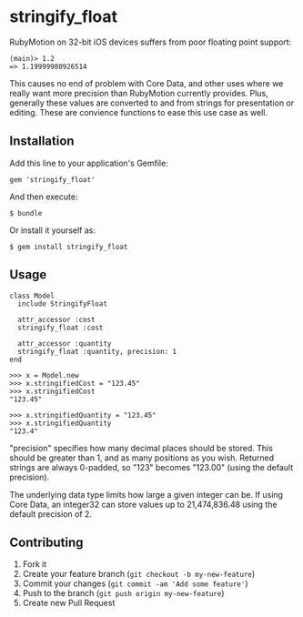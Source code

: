 # stringify_float

RubyMotion on 32-bit iOS devices suffers from poor floating point support:

    (main)> 1.2
    => 1.19999980926514

This causes no end of problem with Core Data, and other uses where we really
want more precision than RubyMotion currently provides.  Plus, generally
these values are converted to and from strings for presentation or editing.
These are convience functions to ease this use case as well.

## Installation

Add this line to your application's Gemfile:

    gem 'stringify_float'

And then execute:

    $ bundle

Or install it yourself as:

    $ gem install stringify_float

## Usage

    class Model
      include StringifyFloat

      attr_accessor :cost
      stringify_float :cost

      attr_accessor :quantity
      stringify_float :quantity, precision: 1
    end

    >>> x = Model.new
    >>> x.stringifiedCost = "123.45"
    >>> x.stringifiedCost
    "123.45"

    >>> x.stringifiedQuantity = "123.45"
    >>> x.stringifiedQuantity
    "123.4"

"precision" specifies how many decimal places should be stored.  This should
be greater than 1, and as many positions as you wish.  Returned strings are
always 0-padded, so "123" becomes "123.00" (using the default precision).

The underlying data type limits how large a given integer can be.  If
using Core Data, an integer32 can store values up to 21,474,836.48 using the
default precision of 2.

## Contributing

1. Fork it
2. Create your feature branch (`git checkout -b my-new-feature`)
3. Commit your changes (`git commit -am 'Add some feature'`)
4. Push to the branch (`git push origin my-new-feature`)
5. Create new Pull Request
